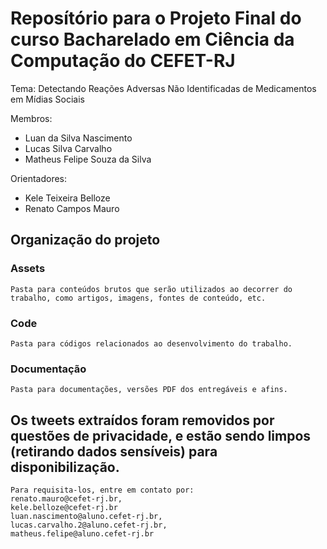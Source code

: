 # Reposítório para o Projeto Final do curso Bacharelado em Ciência da Computação do CEFET-RJ

Tema: Detectando Reações Adversas Não Identificadas de Medicamentos em Mídias Sociais

Membros:

* Luan da Silva Nascimento
* Lucas Silva Carvalho
* Matheus Felipe Souza da Silva

Orientadores:

* Kele Teixeira Belloze
* Renato Campos Mauro

## Organização do projeto

### Assets

	Pasta para conteúdos brutos que serão utilizados ao decorrer do trabalho, como artigos, imagens, fontes de conteúdo, etc.

### Code

	Pasta para códigos relacionados ao desenvolvimento do trabalho.

### Documentação

	Pasta para documentações, versões PDF dos entregáveis e afins.

## Os tweets extraídos foram removidos por questões de privacidade, e estão sendo limpos (retirando dados sensíveis) para disponibilização.
	Para requisita-los, entre em contato por:
	renato.mauro@cefet-rj.br, 
	kele.belloze@cefet-rj.br
	luan.nascimento@aluno.cefet-rj.br,
	lucas.carvalho.2@aluno.cefet-rj.br,
	matheus.felipe@aluno.cefet-rj.br

